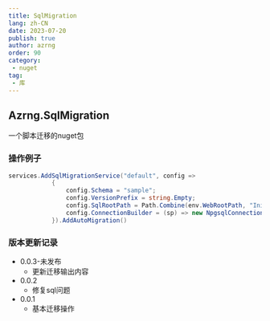 ```yaml
---
title: SqlMigration
lang: zh-CN
date: 2023-07-20
publish: true
author: azrng
order: 90
category:
 - nuget
tag:
 - 库
---
```

## Azrng.SqlMigration

一个脚本迁移的nuget包

### 操作例子

```csharp
services.AddSqlMigrationService("default", config =>
            {
                config.Schema = "sample";
                config.VersionPrefix = string.Empty;
                config.SqlRootPath = Path.Combine(env.WebRootPath, "InitSql");
                config.ConnectionBuilder = (sp) => new NpgsqlConnection(Configuration.GetConnectionString("Pgsql"));
            }).AddAutoMigration()
```

### 版本更新记录

* 0.0.3-未发布
  * 更新迁移输出内容
* 0.0.2
  * 修复sql问题
* 0.0.1
  * 基本迁移操作

